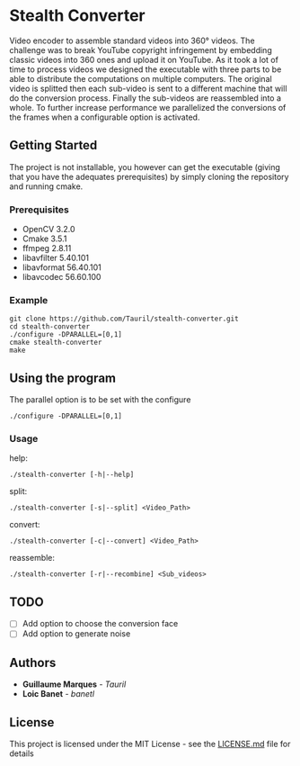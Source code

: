 # Stealth Converter

Video encoder to assemble standard videos into 360° videos.
The challenge was to break YouTube copyright infringement by embedding classic
videos into 360 ones and upload it on YouTube.
As it took a lot of time to process videos we designed the executable with
three parts to be able to distribute the computations on multiple computers.
The original video is splitted then each sub-video is sent to a different
machine that will do the conversion process. Finally the sub-videos are
reassembled into a whole.
To further increase performance we parallelized the conversions of the frames
when a configurable option is activated.

## Getting Started

The project is not installable, you however can get the executable
(giving that you have the adequates prerequisites) by simply
cloning the repository and running cmake.

### Prerequisites

- OpenCV      3.2.0
- Cmake       3.5.1
- ffmpeg      2.8.11
- libavfilter 5.40.101
- libavformat 56.40.101
- libavcodec  56.60.100

### Example

```
git clone https://github.com/Tauril/stealth-converter.git
cd stealth-converter
./configure -DPARALLEL=[0,1]
cmake stealth-converter
make
```

## Using the program

The parallel option is to be set with the configure

```
./configure -DPARALLEL=[0,1]
```

### Usage

help:
```
./stealth-converter [-h|--help]
```

split:
```
./stealth-converter [-s|--split] <Video_Path>
```

convert:
```
./stealth-converter [-c|--convert] <Video_Path>
```

reassemble:
```
./stealth-converter [-r|--recombine] <Sub_videos>
```

## TODO

* [ ] Add option to choose the conversion face
* [ ] Add option to generate noise

## Authors

* **Guillaume Marques** - *Tauril*
* **Loic Banet** - *banetl*

## License

This project is licensed under the MIT License - see the [LICENSE.md](LICENSE.md) file for details

